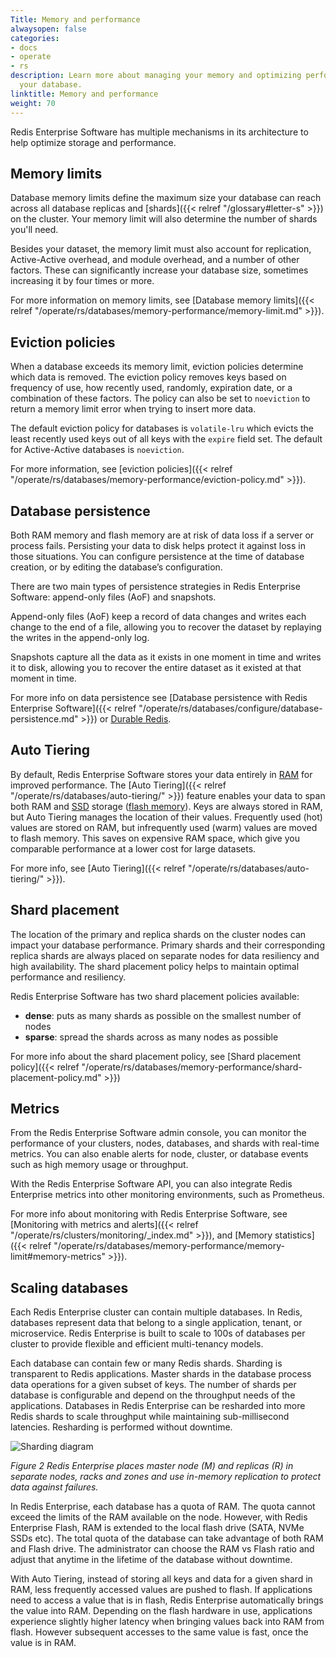 ```yaml
---
Title: Memory and performance
alwaysopen: false
categories:
- docs
- operate
- rs
description: Learn more about managing your memory and optimizing performance for
  your database.
linktitle: Memory and performance
weight: 70
---
```

Redis Enterprise Software has multiple mechanisms in its
architecture to help optimize storage and performance.

## Memory limits

Database memory limits define the maximum size your database can reach across all database replicas and [shards]({{< relref "/glossary#letter-s" >}}) on the cluster. Your memory limit will also determine the number of shards you'll need.

Besides your dataset, the memory limit must also account for replication, Active-Active overhead, and module overhead, and a number of other factors. These can significantly increase your database size, sometimes increasing it by four times or more.

For more information on memory limits, see [Database memory limits]({{< relref "/operate/rs/databases/memory-performance/memory-limit.md" >}}).

## Eviction policies

When a database exceeds its memory limit, eviction policies determine which data is removed. The eviction policy removes keys based on frequency of use, how recently used, randomly, expiration date, or a combination of these factors. The policy can also be set to `noeviction` to return a memory limit error when trying to insert more data.

The default eviction policy for databases is `volatile-lru` which evicts the least recently used keys out of all keys with the `expire` field set. The default for Active-Active databases is `noeviction`.

For more information, see [eviction policies]({{< relref "/operate/rs/databases/memory-performance/eviction-policy.md" >}}).

## Database persistence

Both RAM memory and flash memory are at risk of data loss if a server or process fails. Persisting your data to disk helps protect it against loss in those situations. You can configure persistence at the time of database creation, or by editing the database’s configuration.

There are two main types of persistence strategies in Redis Enterprise Software: append-only files (AoF) and snapshots.

Append-only files (AoF) keep a record of data changes and writes each change to the end of a file, allowing you to recover the dataset by replaying the writes in the append-only log.

Snapshots capture all the data as it exists in one moment in time and writes it to disk, allowing you to recover the entire dataset as it existed at that moment in time.

For more info on data persistence see [Database persistence with Redis Enterprise Software]({{< relref "/operate/rs/databases/configure/database-persistence.md" >}}) or [Durable Redis](https://redis.com/redis-enterprise/technology/durable-redis/).

## Auto Tiering 

By default, Redis Enterprise Software stores your data entirely in [RAM](https://en.wikipedia.org/wiki/Random-access_memory) for improved performance. The [Auto Tiering]({{< relref "/operate/rs/databases/auto-tiering/" >}}) feature enables your data to span both RAM and [SSD](https://en.wikipedia.org/wiki/Solid-state_drive) storage ([flash memory](https://en.wikipedia.org/wiki/Flash_memory)). Keys are always stored in RAM, but Auto Tiering manages the location of their values. Frequently used (hot) values are stored on RAM, but infrequently used (warm) values are moved to flash memory. This saves on expensive RAM space, which give you comparable performance at a lower cost for large datasets.

For more info, see [Auto Tiering]({{< relref "/operate/rs/databases/auto-tiering/" >}}).

## Shard placement

The location of the primary and replica shards on the cluster nodes can impact your database performance.
Primary shards and their corresponding replica shards are always placed on separate nodes for data resiliency and high availability.
The shard placement policy helps to maintain optimal performance and resiliency.

Redis Enterprise Software has two shard placement policies available:

- **dense**: puts as many shards as possible on the smallest number of nodes
- **sparse**: spread the shards across as many nodes as possible

For more info about the shard placement policy, see [Shard placement policy]({{< relref "/operate/rs/databases/memory-performance/shard-placement-policy.md" >}})

## Metrics

From the Redis Enterprise Software admin console, you can monitor the performance of your clusters, nodes, databases, and shards with real-time metrics. You can also enable alerts for node, cluster, or database events such as high memory usage or throughput.

With the Redis Enterprise Software API, you can also integrate Redis Enterprise metrics into other monitoring environments, such as Prometheus.

For more info about monitoring with Redis Enterprise Software, see [Monitoring with metrics and alerts]({{< relref "/operate/rs/clusters/monitoring/_index.md" >}}), and [Memory statistics]({{< relref "/operate/rs/databases/memory-performance/memory-limit#memory-metrics" >}}).

## Scaling databases

Each Redis Enterprise cluster can contain multiple databases. In Redis,
databases represent data that belong to a single application, tenant, or
microservice. Redis Enterprise is built to scale to 100s of databases
per cluster to provide flexible and efficient multi-tenancy models.

Each database can contain few or many Redis shards. Sharding is
transparent to Redis applications. Master shards in the database process
data operations for a given subset of keys. The number of shards per
database is configurable and depend on the throughput needs of the
applications. Databases in Redis Enterprise can be resharded into more
Redis shards to scale throughput while maintaining sub-millisecond
latencies. Resharding is performed without downtime.

![Sharding diagram](/images/rs/sharding.png)

*Figure 2*
*Redis Enterprise places master node (M) and replicas (R) in separate
nodes, racks and zones and use in-memory replication to protect data
against failures.*

In Redis Enterprise, each database has a quota of RAM. The quota cannot
exceed the limits of the RAM available on the node. However, with Redis
Enterprise Flash, RAM is extended to the local flash drive (SATA, NVMe
SSDs etc). The total quota of the database can take advantage of both
RAM and Flash drive. The administrator can choose the RAM vs Flash ratio
and adjust that anytime in the lifetime of the database without
downtime.

With Auto Tiering, instead of storing all keys and data for a
given shard in RAM, less frequently accessed values are pushed to flash.
If applications need to access a value that is in flash, Redis
Enterprise automatically brings the value into RAM. Depending on the
flash hardware in use, applications experience slightly higher latency
when bringing values back into RAM from flash. However subsequent
accesses to the same value is fast, once the value is in RAM.